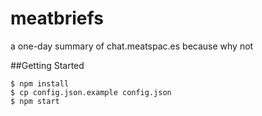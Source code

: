 meatbriefs
==========

a one-day summary of chat.meatspac.es because why not

##Getting Started
```
$ npm install
$ cp config.json.example config.json
$ npm start
```
